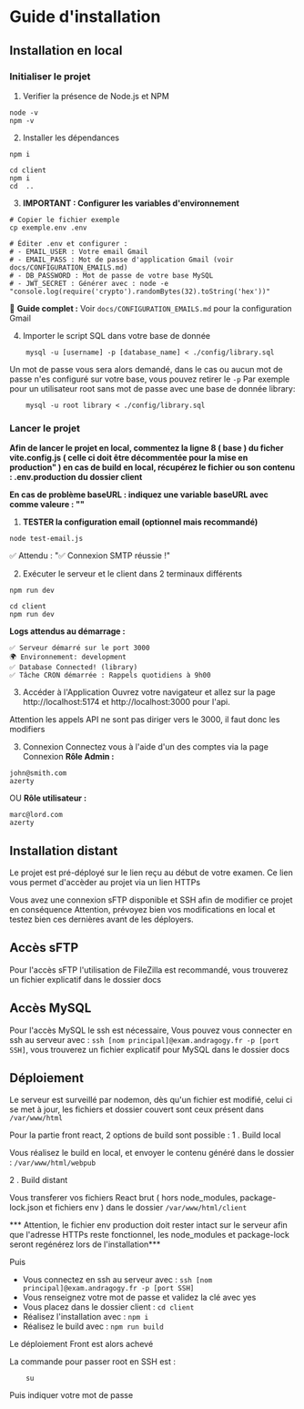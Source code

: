 # Guide d'installation

## Installation en local

### Initialiser le projet

1. Verifier la présence de Node.js et NPM
```shell
node -v
npm -v
```


2. Installer les dépendances
```shell
npm i
```
```shell
cd client
npm i
cd  ..
```

3. **IMPORTANT : Configurer les variables d'environnement**
```shell
# Copier le fichier exemple
cp exemple.env .env

# Éditer .env et configurer :
# - EMAIL_USER : Votre email Gmail
# - EMAIL_PASS : Mot de passe d'application Gmail (voir docs/CONFIGURATION_EMAILS.md)
# - DB_PASSWORD : Mot de passe de votre base MySQL
# - JWT_SECRET : Générer avec : node -e "console.log(require('crypto').randomBytes(32).toString('hex'))"
```

📖 **Guide complet :** Voir `docs/CONFIGURATION_EMAILS.md` pour la configuration Gmail

4. Importer le script SQL dans votre base de donnée
```shell
    mysql -u [username] -p [database_name] < ./config/library.sql
```
Un mot de passe vous sera alors demandé, dans le cas ou aucun mot de passe n'es configuré sur votre base, vous pouvez retirer le `-p`
Par exemple pour un utilisateur root sans mot de passe avec une base de donnée library:
```shell
    mysql -u root library < ./config/library.sql
```


### Lancer le projet


**Afin de lancer le projet en local, commentez la ligne 8 ( base ) du ficher vite.config.js ( celle ci doit être décommentée pour la mise en production" ) en cas de build en local, récupérez le fichier ou son contenu : .env.production du dossier client**

**En cas de problème baseURL : indiquez une variable baseURL avec comme valeure : ""** 

1. **TESTER la configuration email (optionnel mais recommandé)**
```shell
node test-email.js
```
✅ Attendu : "✅ Connexion SMTP réussie !"

2. Exécuter le serveur et le client dans 2 terminaux différents
```shell
npm run dev
```
```shell
cd client
npm run dev
```

**Logs attendus au démarrage :**
```
✅ Serveur démarré sur le port 3000
🌍 Environnement: development
✅ Database Connected! (library)
✅ Tâche CRON démarrée : Rappels quotidiens à 9h00
```

3. Accéder à l'Application
Ouvrez votre navigateur et allez sur la page http://localhost:5174 et http://localhost:3000 pour l'api.

Attention les appels API ne sont pas diriger vers le 3000, il faut donc les modifiers

3. Connexion
Connectez vous à l'aide d'un des comptes via la page Connexion
**Rôle Admin :**
```
john@smith.com
azerty
```

OU
**Rôle utilisateur :**
```
marc@lord.com 
azerty
```

## Installation distant

Le projet est pré-déployé sur le lien reçu au début de votre examen.
Ce lien vous permet d'accèder au projet via un lien HTTPs

Vous avez une connexion sFTP disponible et SSH afin de modifier ce projet en conséquence
Attention, prévoyez bien vos modifications en local et testez bien ces dernières avant de les déployers.


## Accès sFTP

Pour l'accès sFTP l'utilisation de FileZilla est recommandé, vous trouverez un fichier explicatif dans le dossier docs

## Accès MySQL

Pour l'accès MySQL le ssh est nécessaire, Vous pouvez vous connecter en ssh au serveur avec : `ssh [nom principal]@exam.andragogy.fr -p [port SSH]`, vous trouverez un fichier explicatif pour MySQL dans le dossier docs

## Déploiement

Le serveur est surveillé par nodemon, dès qu'un fichier est modifié, celui ci se met à jour, les fichiers et dossier couvert sont ceux présent dans `/var/www/html`

Pour la partie front react, 2 options de build sont possible :
1 . Build local 

Vous réalisez le build en local, et envoyer le contenu généré dans le dossier : `/var/www/html/webpub`

2 . Build distant

Vous transferer vos fichiers React brut ( hors node_modules, package-lock.json et fichiers env ) dans le dossier `/var/www/html/client`

*** Attention, le fichier env production doit rester intact sur le serveur afin que l'adresse HTTPs reste fonctionnel, les node_modules et package-lock seront regénérez lors de l'installation***

Puis 
- Vous connectez en ssh au serveur avec : `ssh [nom principal]@exam.andragogy.fr -p [port SSH]`
- Vous renseignez votre mot de passe et validez la clé avec yes
- Vous placez dans le dossier client : `cd client`
- Réalisez l'installation avec : `npm i`
- Réalisez le build avec : `npm run build`

Le déploiement Front est alors achevé


La commande pour passer root en SSH est :
```shell
    su
```
Puis indiquer votre mot de passe